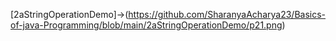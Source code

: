 [2aStringOperationDemo]->(https://github.com/SharanyaAcharya23/Basics-of-java-Programming/blob/main/2aStringOperationDemo/p21.png)
